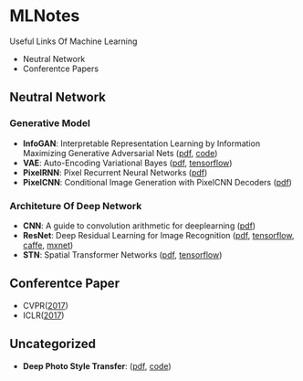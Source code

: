 # MLNotes
Useful Links Of Machine Learning
- Neutral Network
- Conferentce Papers


## Neutral Network

### Generative Model
- **InfoGAN**: Interpretable Representation Learning by Information Maximizing Generative Adversarial Nets ([pdf](https://arxiv.org/abs/1606.03657), [code](https://github.com/openai/InfoGAN))
- **VAE**: Auto-Encoding Variational Bayes ([pdf](https://arxiv.org/abs/1312.6114), [tensorflow](https://github.com/y0ast/VAE-TensorFlow))
- **PixelRNN**: Pixel Recurrent Neural Networks ([pdf](https://arxiv.org/abs/1601.06759))
- **PixelCNN**: Conditional Image Generation with PixelCNN Decoders ([pdf](https://arxiv.org/abs/1606.05328.pdf))

### Architeture Of Deep Network
- **CNN**: A guide to convolution arithmetic for deeplearning ([pdf](https://arxiv.org/pdf/1603.07285.pdf))
- **ResNet**: Deep Residual Learning for Image Recognition ([pdf](https://arxiv.org/pdf/1512.03385v1.pdf), [tensorflow](https://github.com/tensorflow/models/tree/master/resnet), [caffe](https://github.com/KaimingHe/deep-residual-networks), [mxnet](https://github.com/tornadomeet/ResNet))
- **STN**: Spatial Transformer Networks ([pdf](https://arxiv.org/pdf/1506.02025.pdf), [tensorflow](https://github.com/tensorflow/models/tree/master/transformer))


## Conferentce Paper
- CVPR([2017](http://cvpr2017.thecvf.com/program/main_conference))
- ICLR([2017](https://openreview.net/group?id=ICLR.cc/2017/conference))


## Uncategorized
- **Deep Photo Style Transfer**: ([pdf](https://arxiv.org/abs/1703.07511), [code](https://github.com/luanfujun/deep-photo-styletransfer))

